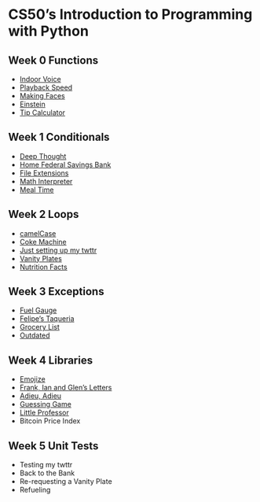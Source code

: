 # CS50’s Introduction to Programming with Python

## Week 0 Functions

- [Indoor Voice](indoor)
- [Playback Speed](playback)
- [Making Faces](faces)
- [Einstein](einstein)
- [Tip Calculator](tip)

## Week 1 Conditionals

- [Deep Thought](deep)
- [Home Federal Savings Bank](bank)
- [File Extensions](extensions)
- [Math Interpreter](interpreter)
- [Meal Time](meal)

## Week 2 Loops

- [camelCase](camel)
- [Coke Machine](coke)
- [Just setting up my twttr](twttr)
- [Vanity Plates](plates)
- [Nutrition Facts](nutrition)

## Week 3 Exceptions

- [Fuel Gauge](fuel)
- [Felipe’s Taqueria](taqueria)
- [Grocery List](grocery)
- [Outdated](outdated)

## Week 4 Libraries

- [Emojize](emojize)
- [Frank, Ian and Glen’s Letters](figlet)
- [Adieu, Adieu](adieu)
- [Guessing Game](game)
- [Little Professor](professor)
- Bitcoin Price Index

## Week 5 Unit Tests

- Testing my twttr
- Back to the Bank
- Re-requesting a Vanity Plate
- Refueling
